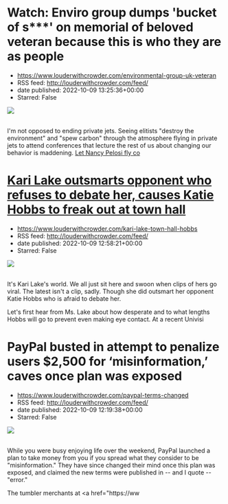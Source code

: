 # Watch: Enviro group dumps 'bucket of s***' on memorial of beloved veteran because this is who they are as people
 - https://www.louderwithcrowder.com/environmental-group-uk-veteran
 - RSS feed: http://louderwithcrowder.com/feed/
 - date published: 2022-10-09 13:25:36+00:00
 - Starred: False

<img src="https://www.louderwithcrowder.com/media-library/image.png?id=31884034&amp;width=1245&amp;height=700&amp;coordinates=0%2C0%2C0%2C118" /><br /><br /><p>I'm not opposed to ending private jets. Seeing elitists "destroy the environment" and "spew carbon" through the atmosphere flying in private jets to attend conferences that lecture the rest of us about changing our behavior is maddening. <a href="https://www.louderwithcrowder.com/nancy-pelosi-cop26" target="_blank">Let Nancy Pelosi fly co

# Kari Lake outsmarts opponent who refuses to debate her, causes Katie Hobbs to freak out at town hall
 - https://www.louderwithcrowder.com/kari-lake-town-hall-hobbs
 - RSS feed: http://louderwithcrowder.com/feed/
 - date published: 2022-10-09 12:58:21+00:00
 - Starred: False

<img src="https://www.louderwithcrowder.com/media-library/image.png?id=31883999&amp;width=1245&amp;height=700&amp;coordinates=0%2C0%2C0%2C120" /><br /><br /><p>It's Kari Lake's world. We all just sit here and swoon when clips of hers go viral. The latest isn't a clip, sadly. Though she did outsmart her opponent Katie Hobbs who is afraid to debate her.</p><p>Let's first hear from Ms. Lake about how desperate and to what lengths Hobbs will go to prevent even making eye contact. At a recent Univisi

# PayPal busted in attempt to penalize users $2,500 for ‘misinformation,’ caves once plan was exposed
 - https://www.louderwithcrowder.com/paypal-terms-changed
 - RSS feed: http://louderwithcrowder.com/feed/
 - date published: 2022-10-09 12:19:38+00:00
 - Starred: False

<img src="https://www.louderwithcrowder.com/media-library/image.jpg?id=31883936&amp;width=2000&amp;height=1500&amp;coordinates=81%2C0%2C81%2C0" /><br /><br /><p>While you were busy enjoying life over the weekend, PayPal launched a plan to take money from you if you spread what they consider to be "misinformation." They have since changed their mind once this plan was exposed, and claimed the new terms were published in -- and I quote -- "error."</p><p>The tumbler merchants at <a href="https://ww
